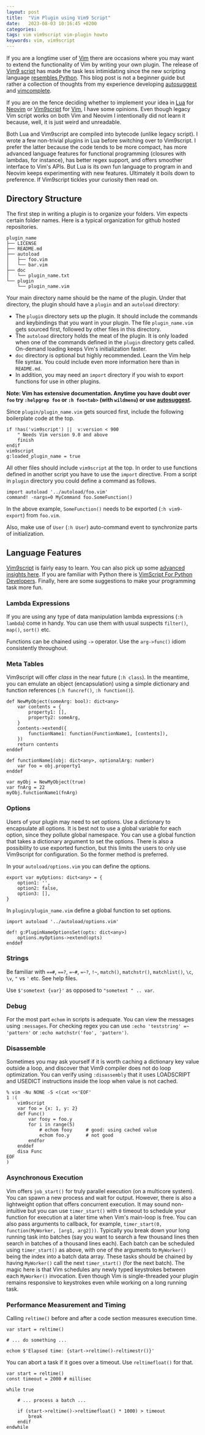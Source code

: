 ```yaml
---
layout: post
title:  "Vim Plugin using Vim9 Script"
date:   2023-08-03 10:16:45 +0200
categories:
tags: vim vim9script vim-plugin howto
keywords: vim, vim9script
---
```


If you are a longtime user of [Vim](https://www.vim.org) there are occasions
where you may want to extend the functionality of Vim by writing your own
plugin. The release of [Vim9 script](https://vimhelp.org/vim9.txt.html) has
made the task less intimidating since the new scripting language [resembles
Python](https://github.com/yegappan/VimScriptForPythonDevelopers).
This blog post is not a beginner guide but rather a collection of thoughts from
my experience developing 
[autosuggest](https://github.com/girishji/autosuggest.vim) and
[vimcomplete](https://github.com/girishji/vimcomplete).

If you are on the fence deciding whether to implement your idea in
[Lua](https://www.lua.org) for
[Neovim](https://neovim.io/) or [Vim9script](https://vimhelp.org/vim9.txt.html)
for [Vim](https://www.vim.org), I have some opinions. Even
though legacy Vim script works on both Vim and Neovim I intentionally did not
learn it because, well, it is just weird and unreadable.

Both Lua and Vim9script are compiled into bytecode (unlike legacy script). I wrote a few
non-trivial plugins in Lua before switching over to Vim9script. I prefer the
latter because the code tends to be more compact, has more advanced language
features for functional programming (closures with lambdas, for instance), has
better regex support, and offers smoother interface to Vim's APIs. But Lua is
its own fun language to program in and Neovim keeps experimenting with new
features. Ultimately it boils down to preference. If Vim9script tickles your
curiosity then read on.

## Directory Structure

The first step in writing a plugin is to organize your folders. Vim expects
certain folder names. Here is a typical organization for github hosted
repositories.

```
plugin_name
├── LICENSE
├── README.md
├── autoload
│   ├── foo.vim
│   └── bar.vim
├── doc
│   └── plugin_name.txt
└── plugin
    └── plugin_name.vim
```

Your main directory name should be the name of the plugin. Under that
directory, the plugin should have a `plugin` and an `autoload` directory:

- The `plugin` directory sets up the plugin. It should include the commands and
  keybindings that you want in your plugin. The file `plugin_name.vim` gets
  sourced first, followed by other files in this directory.
- The `autoload` directory holds the meat of the plugin. It is only loaded when
  one of the commands defined in the `plugin` directory gets called. On-demand
  loading keeps Vim's initialization faster.
- `doc` directory is optional but highly recommended. Learn the Vim help file
  syntax. You could include even more information here than in `README.md`.
- In addition, you may need an `import` directory if you wish to export
  functions for use in other plugins.

**Note: Vim has extensive documentation. Anytime you have doubt over `foo` try
`:helpgrep foo` or `:h foo<tab>` (with `wildmenu`) or use
[autosuggest](https://github.com/girishji/autosuggest.vim).**

Since `plugin/plugin_name.vim` gets sourced first, include the following
boilerplate code at the top.

```
if !has('vim9script') ||  v:version < 900
    " Needs Vim version 9.0 and above
    finish
endif
vim9script
g:loaded_plugin_name = true
```

All other files should include `vim9script` at the top. In order to use
functions defined in another script you have to use the `import` directive.
From a script in `plugin` directory you could define a command as follows.

```
import autoload '../autoload/foo.vim'
command! -nargs=0 MyCommand foo.SomeFunction()
```

In the above example, `SomeFunction()` needs to be exported (`:h vim9-export`)
from `foo.vim`.

Also, make use of `User` (`:h User`) auto-command event to synchronize parts of initialization.

## Language Features

[Vim9script](https://vimhelp.org/vim9.txt.html) is fairly easy to learn. You
can also pick up some [advanced
insights here](https://github.com/lacygoill/wiki/blob/main/vim/vim9.md). If you
are familiar with Python there is [VimScript For Python
Developers](https://github.com/yegappan/VimScriptForPythonDevelopers). Finally,
here are some suggestions to make your programming task more fun.

### Lambda Expressions

If you are using any type of data manipulation lambda expressions (`:h lambda`)
come in handy. You can use them with usual suspects `filter()`, `map()`, `sort()` etc.

Functions can be chained using `->` operator. Use the `arg->func()` idiom consistently
throughout.

### Meta Tables

Vim9script will offer _class_ in the near future (`:h class`). In the meantime, you can emulate
an object (encapsulation) using a simple dictionary and function references
(`:h funcref()`, `:h function()`).

```
def NewMyObject(someArg: bool): dict<any>
    var contents = {
        property1: [],
        property2: someArg,
    }
    contents->extend({
        functionName1: function(FunctionName1, [contents]),
    })
    return contents
enddef

def functionName1(obj: dict<any>, optionalArg: number)
    var foo = obj.property1
enddef

var myObj = NewMyObject(true)
var fnArg = 22
myObj.functionName1(fnArg)
```

### Options

Users of your plugin may need to set options. Use a dictionary to encapsulate
all options. It is best not to use a global variable for each option, since they
pollute global namespace. You can use a global function that takes a dictionary argument to
set the options. There is also a possibility to use exported function, but this
limits the users to only use Vim9script for configuration. So the former method
is preferred.

In your `autoload/options.vim` you can define the options.

```
export var myOptions: dict<any> = {
    option1: '',
    option2: false,
    option3: [],
}
```

In `plugin/plugin_name.vim` define a global function to set options.

```
import autoload '../autoload/options.vim'

def! g:PluginNameOptionsSet(opts: dict<any>)
    options.myOptions->extend(opts)
enddef
```

### Strings

Be familiar with `==#`, `==?`, `=~#`, `=~?`, `!~`, `match()`, `matchstr()`,
`matchlist()`, `\c`, `\v`, `"` vs `'` etc. See help files.

Use `$'sometext {var}'` as opposed to `"sometext " .. var`.

### Debug

For the most part `echom` in scripts is adequate. You can view the messages
using `:messages`. For checking regex you can use `:echo
'teststring' =~ 'pattern'` or `:echo matchstr('foo', 'pattern')`.

### Disassemble

Sometimes you may ask yourself if it is worth caching a dictionary key
value outside a loop, and discover that Vim9 compiler does not do loop optimization.
You can verify using `:disassembly` that it uses LOADSCRIPT and
USEDICT instructions inside the loop when value is not
cached.

```
% vim -Nu NONE -S <(cat <<'EOF'                                                                                       1 :(   
    vim9script
    var foo = {x: 1, y: 2}
    def Func()
        var fooy = foo.y
        for i in range(5)
            # echom fooy     # good: using cached value
            echom foo.y      # not good
        endfor
    enddef
    disa Func
EOF
)
```

### Asynchronous Execution

Vim offers `job_start()` for truly parallel execution (on a multicore system). You can spawn a new
process and wait for output. However, there is also a lightweight option that offers
concurrent execution. It may sound non-intuitive but you can use
`timer_start()` with `0` timeout to schedule your function for execution at a
later time when Vim's main-loop is free. You can also pass arguments to
callback, for example, `timer_start(0, function(MyWorker, [arg1, arg2]))`.
Typically you break down your long running task into batches (say you want to
search a few thousand lines then search in batches of a thousand lines each).
Each batch can be scheduled using `timer_start()` as above, with one of the arguments to
`MyWorker()` being the index into a batch data array. These tasks should be chained by
having `MyWorker()` call the next `timer_start()` (for the next batch). The
magic here is that Vim schedules any newly typed keystrokes between each
`MyWorker()` invocation. Even though Vim is single-threaded your plugin remains
responsive to keystrokes even while working on a long running task.

### Performance Measurement and Timing

Calling `reltime()` before and after a code section measures execution time.

```
var start = reltime()

# ... do something ...

echom $'Elapsed time: {start->reltime()-reltimestr()}'
```

You can abort a task if it goes over a timeout. Use `reltimefloat()` for
that.

```
var start = reltime()
const timeout = 2000 # millisec

while true

    # ... process a batch ...

    if (start->reltime()->reltimefloat() * 1000) > timeout
        break
    endif
endwhile
```
